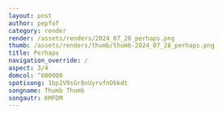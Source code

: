 ```yaml
---
layout: post
author: pepfof
category: render
render: /assets/renders/2024_07_28_perhaps.png
thumb: /assets/renders/thumb/thumb-2024_07_28_perhaps.png
title: Perhaps
navigation_override: /
aspect: 3/4
domcol: ^000000
spotisong: 1bp2V9sGr8nUyrvfnDbkdt
songname: Thumb Thumb
songautr: KMFDM
---
```


<!--USER BEGIN 1-->

<!--USER END 1-->

<!--more-->
<!--USER BEGIN 2-->

<!--USER END 2-->

